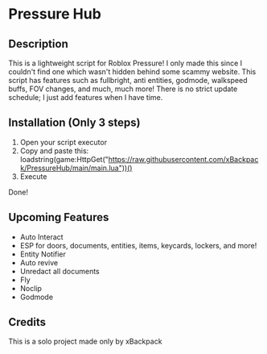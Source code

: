 # Pressure Hub

## Description

This is a lightweight script for Roblox Pressure! I only made this since I couldn't find one which wasn't hidden behind some scammy website. This script has features such as fullbright, anti entities, godmode, walkspeed buffs, FOV changes, and much, much more! There is no strict update schedule; I just add features when I have time.

## Installation (Only 3 steps)

1. Open your script executor
2. Copy and paste this: loadstring(game:HttpGet("https://raw.githubusercontent.com/xBackpack/PressureHub/main/main.lua"))()
3. Execute

Done!

## Upcoming Features

- Auto Interact
- ESP for doors, documents, entities, items, keycards, lockers, and more!
- Entity Notifier
- Auto revive
- Unredact all documents
- Fly
- Noclip
- Godmode

## Credits

This is a solo project made only by xBackpack
